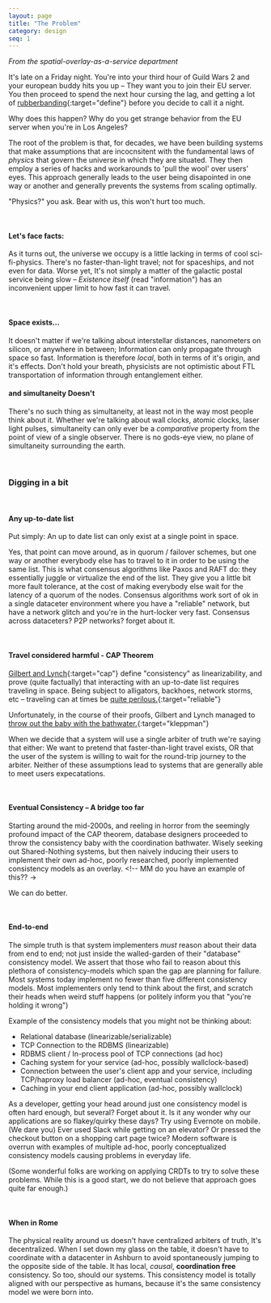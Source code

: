 ```yaml
---
layout: page
title: "The Problem"
category: design
seq: 1
---
```


*From the spatial-overlay-as-a-service department*  

It's late on a Friday night. You're into your third hour of Guild Wars 2 and your european buddy hits you up – They want you to join their EU server. You then proceed to spend the next hour cursing the lag, and getting a lot of [rubberbanding](http://www.urbandictionary.com/define.php?term=rubberbanding){:target="define"} before you decide to call it a night.

Why does this happen? Why do you get strange behavior from the EU server when you're in Los Angeles? 

The root of the problem is that, for decades, we have been building systems that make assumptions that are incocnsitent with the fundamental laws of *physics* that govern the universe in which they are situated. They then employ a series of hacks and workarounds to 'pull the wool' over users' eyes. This approach generally leads to the user being disapointed in one way or another and generally prevents the systems from scaling optimally.

"Physics?" you ask. Bear with us, this won't hurt too much.

<!-- Could you boild down the main problems into bullets? I don't come away with this with a strong sense of problems XYZ exists and are manifest in most systems, "then I am going to tell you why below". -->

<br>

#### Let's face facts:

As it turns out, the universe we occupy is a little lacking in terms of cool sci-fi-physics. There's no faster-than-light travel; not for spaceships, and not even for data. Worse yet, It's not simply a matter of the galactic postal service being slow – _Existence itself_ (read "information") has an inconvenient upper limit to how fast it can travel.

<!-- I would add in something somewhere about the fact that we try to build overlays in the systems that make users think that they are phsically closer than they are, so there is an apperance of information propegating faster than it can... but that it is all smoke and mirrors which eventually causes issues. Then we can move on to the next section. -->

<br>

#### Space exists...

It doesn't matter if we're talking about interstellar distances, nanometers on silicon, or anywhere in between; Information can only propagate through space so fast. Information is therefore *local*, both in terms of it's origin, and it's effects. Don't hold your breath, physicists are not optimistic about FTL transportation of information through entanglement either.

#### and simultaneity Doesn't

<!-- simulataneity might be the wrong thing to start with here? I think the bigger issue is that there is no global agreed upon ordering of events.  Simulataneity is just one instance of an agreed upon order.  One where things happen at the same time.  While physicist thinkg about Simulataneity, I don't think many computer science folks do, be cause we generally pretend that things don't happen at the same time anyway.  So to me the main issue is that you can't use 'time' as an abritrator of happens before -->

There's no such thing as simultaneity, at least not in the way most people think about it. Whether we're talking about wall clocks, atomic clocks, laser light pulses, simultaneity can only ever be a *comparative* property from the point of view of a single observer. There is no gods-eye view, no plane of simultaneity surrounding the earth.

<br>

### Digging in a bit

<br>

#### Any up-to-date list
<!-- If I am the average reader, I don't know what an up to date list is or why I would care.  I think you need to frame this with 'systems use the concept of an up to date list to do XYZ'.  The problem is they can't be agreed upon throughout the whole system. -->

Put simply: An up to date list can only exist at a single point in space.

Yes, that point can move around, as in quorum / failover schemes, but one way or another everybody else has to travel to it in order to be using the same list. This is what consensus algorithms like Paxos and RAFT do: they essentially juggle or virtualize the end of the list. They give you a little bit more fault tolerance, at the cost of making everybody else wait for the latency of a quorum of the nodes. Consensus algorithms work sort of ok in a single dataceter environment where you have a "reliable" network, but have a network glitch and you're in the hurt-locker very fast. Consensus across dataceters? P2P networks? forget about it.

<br>

#### Travel considered harmful - CAP Theorem

[Gilbert and Lynch](http://dl.acm.org/citation.cfm?id=564601){:target="cap"} define "consistency" as linearizability, and prove (quite factually) that interacting with an up-to-date list requires traveling in space. Being subject to alligators, backhoes, network storms, etc – traveling can at times be [quite perilous.](http://queue.acm.org/detail.cfm?id=2655736){:target="reliable"}

Unfortunately, in the course of their proofs, Gilbert and Lynch managed to [throw out the baby with the bathwater.](https://arxiv.org/abs/1509.05393){:target="kleppman"}

When we decide that a system will use a single arbiter of truth we're saying that either: We want to pretend that faster-than-light travel exists, OR that the user of the system is willing to wait for the round-trip journey to the arbiter. Neither of these assumptions lead to systems that are generally able to meet users expecatations.

<br>

#### Eventual Consistency – A bridge too far
<!-- I think the point to make here is that we gained intuition that data needs to be distributed.  However it was distributed mainly to increase parallelism.  We wanted to handle more requests than a single server could handle.  We also knew we didn't want to wait for a central abitrator.  So we got rid of the central abitrator and made "copies" of the data.  Now mlutiple servers could share the load.  the problem though, is that two users can now modify the data at two different points in space-time. Meaning that the data on the two servers is now inconsistent.  The servers will eventually exchang infromation and become consistent. So this is good, and is not really different in premis from what we are doing here.  So what is the big deal?  Well one thing is that they do this by making "state" consistent and having the messgages / mutations being ephemeral.  Which we don't love. -->

Starting around the mid-2000s, and reeling in horror from the seemingly profound impact of the CAP theorem, database designers proceeded to throw the consistency baby with the coordination bathwater. Wisely seeking out Shared-Nothing systems, but then naively inducing their users to implement their own ad-hoc, poorly researched, poorly implemented consistency models as an overlay. <!-- MM do you have an example of this?? ->



We can do better.

<br>
<!-- MM I think the point here is that sharding was again a way to distribute data aroudn the system.  That's good.  But again they did this for parallelism, NOT for latency.  The sharding alogirthms are usually rather abitrary in terms of data locality.  There is just some coordiantor or pre-agreed upon algorithm that places data at arbitrary locations in the system.  Good for parallelism, bad for understanding the no-FTL issue of the univers. -->

<!--- WIP section. Overly wordy, underdeveloped

#### Sharding is just another word for patience

A priori sharding works great for department stores. Looking for that fresh pair of cat-themed socks? You can go look at the directory, and generally find the right area without too much fuss. Now, imagine the department store was *really* large and spread out. You're in kitchen appliances now, and the sock department is 1,000 miles away. You're going to be walking for a while. How committed are you to getting those cat socks again?

Instead of putting them all in the one place, what if store management chose to distribute the goods around the store? They have 50 pairs of cat socks. Why not sprinkle them around randomly, mixing them on the shelf with food processors, lingere, perfume, and biscotti? Chances are there will be a pair which is much closer to where you are! The hard part is that now you have one pair of socks each in 50 different places around the store. That store directory isn't going to work anymore. You're going to have to get creative.

Your new store directory could utilize consistent hashing, and the stock person would simply put each pair of socks in each of the deterministically designated places in the store.
That would work, but you might still have to walk 20 miles or more to get them! Admittedly this is an improvement over 1,000 miles, but still a pretty rough walk for some cat socks.

What if instead of using deterministic slot assignment, we simply dropped the the socks off close to wherever they were arrived, and let people move them around the store as they saw fit? Chances are the store employees putting them away will at least consider buying a pair (how could they not?) Later, as shoppers browse, they might pick up a pair. Some will change their minds and put the article down. Chances are, enough shoppers will shuffle them around the store over time that they will become optimally placed for some of the other cat-fanciers. In our case, the socks are infinitely copyable immutable data, and we never actually leave the store.

<br>

-->

#### End-to-end

The simple truth is that system implementers _must_ reason about their data from end to end; not just inside the walled-garden of their "database" consistency model. We assert that those who fail to reason about this plethora of consistency-models which span the gap are planning for failure. Most systems today implement no fewer than five different consistency models. Most implementers only tend to think about the first, and scratch their heads when weird stuff happens (or politely inform you that "you're holding it wrong")

Example of the consistency models that you might not be thinking about:

* Relational database (linearizable/serializable)
* TCP Connection to the RDBMS (linearizable)
* RDBMS client / In-process pool of TCP connections (ad hoc)
* Caching system for your service (ad-hoc, possibly wallclock-based)
* Connection between the user's client app and your service, including TCP/haproxy load balancer (ad-hoc, eventual consistency)
* Caching in your end client application (ad-hoc, possibly wallclock)

As a developer, getting your head around just one consistency model is often hard enough, but several? Forget about it. Is it any wonder why our applications are so flakey/quirky these days? Try using Evernote on mobile. (We dare you) Ever used Slack while getting on an elevator? Or pressed the checkout button on a shopping cart page twice? Modern software is overrun with examples of multiple ad-hoc, poorly conceptualized consistency models causing problems in everyday life.

(Some wonderful folks are working on applying CRDTs to try to solve these problems. While this is a good start, we do not believe that approach goes quite far enough.)

<br>

#### When in Rome

The physical reality around us doesn't have centralized arbiters of truth, It's decentralized.
When I set down my glass on the table, it doesn't have to coordinate with a datacenter in Ashburn to avoid spontaneously jumping to the opposite side of the table. It has local, *causal*, **coordination free** consistency. So too, should our systems. This consistency model is totally aligned with our perspective as humans, because it's the same consistency model we were born into.
